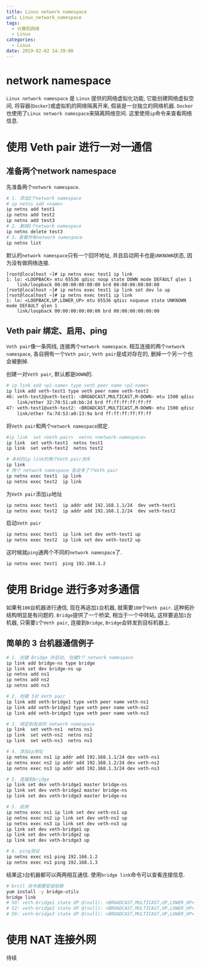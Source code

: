 ```yaml
---
title: Linux network namespace
url: Linux_network_namespace
tags: 
  - 计算机网络
  - Linux
categories:
  - Linux
date: 2019-02-02 14:39:00
---
```


# network namespace
`Linux network namespace` 是 `Linux` 提供的网络虚拟化功能, 它能创建网络虚拟空间, 将容器(`Docker`)或虚拟机的网络隔离开来, 假装是一台独立的网络机器.
`Docker`也使用了`Linux network namespace`来隔离网络空间.
这里使用`ip`命令来查看网络信息.

<!-- more -->

# 使用 Veth pair 进行一对一通信

## 准备两个network namespace
先准备两个`network namespace`.
```bash
# 1. 添加3个network namespace
# ip netns add <name>
ip netns add test1
ip netns add test2
ip netns add test3
# 2. 删掉1个network namespace
ip netns delete test3
# 3，查看所有network namespace
ip netns list
```

默认的`network namespace`只有一个回环地址, 并且启动网卡也是`UNKNOWN`状态, 因为没有做网络连接.
```
[root@localhost ~]# ip netns exec test1 ip link
1: lo: <LOOPBACK> mtu 65536 qdisc noop state DOWN mode DEFAULT qlen 1
    link/loopback 00:00:00:00:00:00 brd 00:00:00:00:00:00
[root@localhost ~]# ip netns exec test1 ip link set dev lo up
[root@localhost ~]# ip netns exec test1 ip link
1: lo: <LOOPBACK,UP,LOWER_UP> mtu 65536 qdisc noqueue state UNKNOWN mode DEFAULT qlen 1
    link/loopback 00:00:00:00:00:00 brd 00:00:00:00:00:00
```

## Veth pair 绑定、启用、ping
`Veth pair`像一条网线, 连接两个`network namespace`. 
相互连接的两个`network namespace`, 各自拥有一个`Veth pair`, `Veth pair`是成对存在的, 删掉一个另一个也会被删掉.

创建一对`Veth pair`, 默认都是`DOWN`的.
```bash
# ip link add <p1-name> type veth peer name <p2-name>
ip link add veth-test1 type veth peer name veth-test2
46: veth-test2@veth-test1: <BROADCAST,MULTICAST,M-DOWN> mtu 1500 qdisc noop state DOWN mode DEFAULT qlen 1000
    link/ether 32:70:51:a9:bb:2d brd ff:ff:ff:ff:ff:ff
47: veth-test1@veth-test2: <BROADCAST,MULTICAST,M-DOWN> mtu 1500 qdisc noop state DOWN mode DEFAULT qlen 1000
    link/ether fa:7d:53:a0:13:9a brd ff:ff:ff:ff:ff:ff
```

将`Veth pair`和两个`network namespace`绑定.
```bash
#ip link  set <Veth-pair>  netns <network-namespace>
ip link  set veth-test1  netns test1
ip link  set veth-test2  netns test2

# 本机的ip link的两个Veth pair消失
ip link
# 两个 network namespace 各自多了个Veth pair
ip netns exec test1  ip link
ip netns exec test2  ip link
```

为`Veth pair`添加`ip`地址
```bash
ip netns exec test1  ip addr add 192.168.1.1/24  dev veth-test1
ip netns exec test2  ip addr add 192.168.1.2/24  dev veth-test2
```

启动`Veth pair`
```bash
ip netns exec test1  ip link set dev veth-test1 up
ip netns exec test2  ip link set dev veth-test2 up
```

这时候就`ping`通两个不同的`network namespace`了.
```bash
ip netns exec test1  ping 192.168.1.2
```

# 使用 Bridge 进行多对多通信
如果有`100`台机器进行通信, 现在再追加`1`台机器, 就需要`100`个`Veth pair`. 这种拓扑结构明显是有问题的.
`Bridge`提供了一个桥梁, 相当于一个中转站, 这样要追加`1`台机器, 只需要`1`个`Veth pair`, 连接到`Bridge`, `Bridge`会转发到目标机器上.

## 简单的 3 台机器通信例子
```bash
# 1. 创建 Bridge 并启动, 创建3个 network namespace
ip link add bridge-ns type bridge
ip link set dev bridge-ns up
ip netns add ns1
ip netns add ns2
ip netns add ns3

# 2. 创建 3对 Veth pair
ip link add veth-bridge1 type veth peer name veth-ns1
ip link add veth-bridge2 type veth peer name veth-ns2
ip link add veth-bridge3 type veth peer name veth-ns3

# 3. 绑定到各自的 network namespace
ip link  set veth-ns1  netns ns1
ip link  set veth-ns2  netns ns2
ip link  set veth-ns3  netns ns3

# 4. 添加ip地址
ip netns exec ns1 ip addr add 192.168.1.1/24 dev veth-ns1
ip netns exec ns2 ip addr add 192.168.1.2/24 dev veth-ns2
ip netns exec ns3 ip addr add 192.168.1.3/24 dev veth-ns3

# 5. 连接到bridge
ip link set dev veth-bridge1 master bridge-ns
ip link set dev veth-bridge2 master bridge-ns
ip link set dev veth-bridge3 master bridge-ns

# 5. 启用
ip netns exec ns1 ip link set dev veth-ns1 up
ip netns exec ns2 ip link set dev veth-ns2 up
ip netns exec ns3 ip link set dev veth-ns3 up
ip link set dev veth-bridge1 up
ip link set dev veth-bridge2 up
ip link set dev veth-bridge3 up

# 6. ping测试
ip netns exec ns1 ping 192.168.1.2
ip netns exec ns1 ping 192.168.1.3
```

结果这`3`台机器都可以两两相互通信.
使用`bridge link`命令可以查看连接信息.
```bash
# brctl 命令需要安装依赖
yum install -y bridge-utils
bridge link
# 50: veth-bridge1 state UP @(null): <BROADCAST,MULTICAST,UP,LOWER_UP> mtu 1500 master bridge-ns state forwarding priority 32 cost 2 
# 52: veth-bridge2 state UP @(null): <BROADCAST,MULTICAST,UP,LOWER_UP> mtu 1500 master bridge-ns state forwarding priority 32 cost 2 
# 56: veth-bridge3 state UP @(null): <BROADCAST,MULTICAST,UP,LOWER_UP> mtu 1500 master bridge-ns state forwarding priority 32 cost 2 
```

# 使用 NAT 连接外网
待续